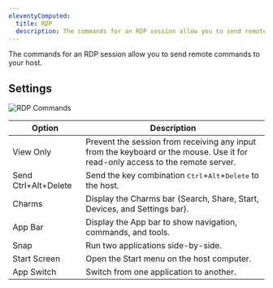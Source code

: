 ```yaml
---
eleventyComputed:
  title: RDP
  description: The commands for an RDP session allow you to send remote commands to your host.
---
```

The commands for an RDP session allow you to send remote commands to your host.

## Settings

![RDP Commands](https://cdnweb.devolutions.net/docs/en/rdm/windows/clip10190.png)

| Option    | Description                                                                                                      |
|-----------|------------------------------------------------------------------------------------------------------------------|
| View Only           | Prevent the session from receiving any input from the keyboard or the mouse. Use it for read-only access to the remote server. |
| Send Ctrl+Alt+Delete | Send the key combination <kbd>Ctrl</kbd>+<kbd>Alt</kbd>+<kbd>Delete</kbd> to the host.                       |
| Charms              | Display the Charms bar (Search, Share, Start, Devices, and Settings bar).                                     |
| App Bar             | Display the App bar to show navigation, commands, and tools.                                                  |
| Snap                | Run two applications side-by-side.                                                                            |
| Start Screen        | Open the Start menu on the host computer.                                                                     |
| App Switch          | Switch from one application to another.                                                                       |

